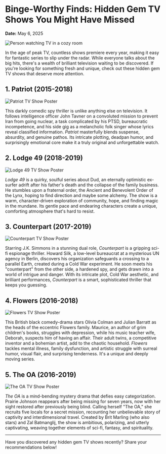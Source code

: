 # Binge-Worthy Finds: Hidden Gem TV Shows You Might Have Missed

**Date:** May 6, 2025

![Person watching TV in a cozy room](https://images.unsplash.com/photo-1593359677879-a4bb92f829d1?crop=entropy&cs=tinysrgb&fit=max&fm=jpg&ixid=M3wzNjAzNTV8MHwxfHNlYXJjaHwzfHx3YXRjaGluZyUyMHR2fGVufDB8fHx8MTcxNDk0OTk4NHww&ixlib=rb-4.0.3&q=80&w=1080 "A person relaxing and watching television")

In the age of peak TV, countless shows premiere every year, making it easy for fantastic series to slip under the radar. While everyone talks about the big hits, there's a wealth of brilliant television waiting to be discovered. If you're looking for something fresh and unique, check out these hidden gem TV shows that deserve more attention.

## 1. Patriot (2015-2018)

![Patriot TV Show Poster](https://m.media-amazon.com/images/M/MV5BMTk0MjE5MTIxN15BMl5BanBnXkFtZTgwNTEwNzA4MTI@._V1_FMjpg_UX1000_.jpg "Patriot TV Show Poster")

This darkly comedic spy thriller is unlike anything else on television. It follows intelligence officer John Tavner on a convoluted mission to prevent Iran from going nuclear, a task complicated by his PTSD, bureaucratic incompetence, and his side gig as a melancholic folk singer whose lyrics reveal classified information. *Patriot* masterfully blends suspense, absurdity, and genuine pathos. Its intricate plotting, deadpan humor, and surprisingly emotional core make it a truly original and unforgettable watch.

## 2. Lodge 49 (2018-2019)

![Lodge 49 TV Show Poster](https://m.media-amazon.com/images/M/MV5BMjkyNDQzNzkxN15BMl5BanBnXkFtZTgwMTM0MzQ5NTM@._V1_FMjpg_UX1000_.jpg "Lodge 49 TV Show Poster")

*Lodge 49* is a quirky, soulful series about Dud, an eternally optimistic ex-surfer adrift after his father's death and the collapse of the family business. He stumbles upon a fraternal order, the Ancient and Benevolent Order of the Lynx, hoping to find direction and maybe some alchemy. The show is a warm, character-driven exploration of community, hope, and finding magic in the mundane. Its gentle pace and endearing characters create a unique, comforting atmosphere that's hard to resist.

## 3. Counterpart (2017-2019)

![Counterpart TV Show Poster](https://m.media-amazon.com/images/M/MV5BMTkxMDk4MjI5MV5BMl5BanBnXkFtZTgwNTc3OTMzNDM@._V1_FMjpg_UX1000_.jpg "Counterpart TV Show Poster")

Starring J.K. Simmons in a stunning dual role, *Counterpart* is a gripping sci-fi espionage thriller. Howard Silk, a low-level bureaucrat at a mysterious UN agency in Berlin, discovers his organization safeguards a crossing to a parallel Earth, created during a Cold War experiment. He soon meets his "counterpart" from the other side, a hardened spy, and gets drawn into a world of intrigue and danger. With its intricate plot, Cold War aesthetic, and brilliant performances, *Counterpart* is a smart, sophisticated thriller that keeps you guessing.

## 4. Flowers (2016-2018)

![Flowers TV Show Poster](https://m.media-amazon.com/images/M/MV5BMjM0NjU5NDYwOF5BMl5BanBnXkFtZTgwNjQ4NTYxOTE@._V1_FMjpg_UX1000_.jpg "Flowers TV Show Poster")

This British black comedy-drama stars Olivia Colman and Julian Barratt as the heads of the eccentric Flowers family. Maurice, an author of grim children's books, struggles with depression, while his music teacher wife, Deborah, suspects him of having an affair. Their adult twins, a competitive inventor and a bohemian artist, add to the chaotic household. *Flowers* tackles mental illness, family dysfunction, and artistic struggle with surreal humor, visual flair, and surprising tenderness. It's a unique and deeply moving series.

## 5. The OA (2016-2019)

![The OA TV Show Poster](https://m.media-amazon.com/images/M/MV5BMTc1NjQ5MTc3Ml5BMl5BanBnXkFtZTgwMDgzNzA0MDI@._V1_FMjpg_UX1000_.jpg "The OA TV Show Poster")

*The OA* is a mind-bending mystery drama that defies easy categorization. Prairie Johnson reappears after being missing for seven years, now with her sight restored after previously being blind. Calling herself "The OA," she recruits five locals for a secret mission, recounting her unbelievable story of captivity and interdimensional travel. Created by Brit Marling (who also stars) and Zal Batmanglij, the show is ambitious, polarizing, and utterly captivating, weaving together elements of sci-fi, fantasy, and spirituality.

---

Have you discovered any hidden gem TV shows recently? Share your recommendations below!